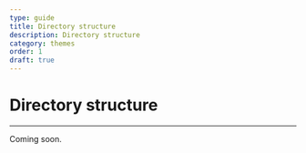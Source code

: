 ```yaml
---
type: guide
title: Directory structure
description: Directory structure
category: themes
order: 1
draft: true
---
```


# Directory structure
---
Coming soon.